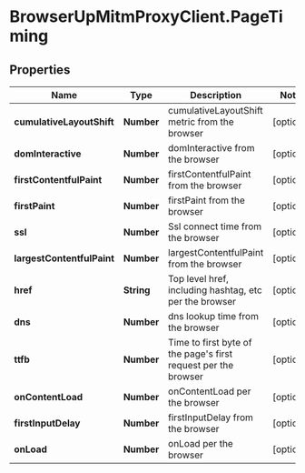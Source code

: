 # BrowserUpMitmProxyClient.PageTiming

## Properties

Name | Type | Description | Notes
------------ | ------------- | ------------- | -------------
**cumulativeLayoutShift** | **Number** | cumulativeLayoutShift metric from the browser | [optional] 
**domInteractive** | **Number** | domInteractive from the browser | [optional] 
**firstContentfulPaint** | **Number** | firstContentfulPaint from the browser | [optional] 
**firstPaint** | **Number** | firstPaint from the browser | [optional] 
**ssl** | **Number** | Ssl connect time from the browser | [optional] 
**largestContentfulPaint** | **Number** | largestContentfulPaint from the browser | [optional] 
**href** | **String** | Top level href, including hashtag, etc per the browser | [optional] 
**dns** | **Number** | dns lookup time from the browser | [optional] 
**ttfb** | **Number** | Time to first byte of the page&#39;s first request per the browser | [optional] 
**onContentLoad** | **Number** | onContentLoad per the browser | [optional] 
**firstInputDelay** | **Number** | firstInputDelay from the browser | [optional] 
**onLoad** | **Number** | onLoad per the browser | [optional] 



